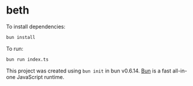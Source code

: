 # beth

To install dependencies:

```bash
bun install
```

To run:

```bash
bun run index.ts
```

This project was created using `bun init` in bun v0.6.14. [Bun](https://bun.sh) is a fast all-in-one JavaScript runtime.
